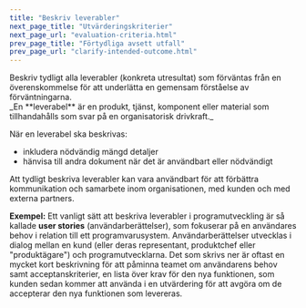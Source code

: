 ```yaml
---
title: "Beskriv leverabler"
next_page_title: "Utvärderingskriterier"
next_page_url: "evaluation-criteria.html"
prev_page_title: "Förtydliga avsett utfall"
prev_page_url: "clarify-intended-outcome.html"
---
```



<div class="card summary"><div class="card-body">Beskriv tydligt alla leverabler (konkreta utresultat) som förväntas från en överenskommelse för att underlätta en gemensam förståelse av förväntningarna.
</div></div>
_En **leverabel** är en produkt, tjänst, komponent eller material som tillhandahålls som svar på en organisatorisk drivkraft._

När en leverabel ska beskrivas:

- inkludera nödvändig mängd detaljer
- hänvisa till andra dokument när det är användbart eller nödvändigt

Att tydligt beskriva leverabler kan vara användbart för att förbättra kommunikation och samarbete inom organisationen, med kunden och med externa partners.

**Exempel:** Ett vanligt sätt att beskriva leverabler i programutveckling är så kallade **user stories** (användarberättelser), som fokuserar på en användares behov i relation till ett programvarusystem. Användarberättelser utvecklas i dialog mellan en kund (eller deras representant, produktchef eller "produktägare") och programutvecklarna. Det som skrivs ner är oftast en mycket kort beskrivning för att påminna teamet om användarens behov samt acceptanskriterier, en lista över krav för den nya funktionen, som kunden sedan kommer att använda i en utvärdering för att avgöra om de accepterar den nya funktionen som levereras.